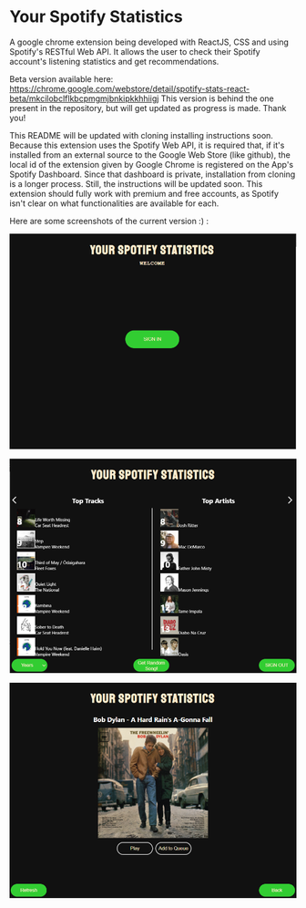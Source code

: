 # Your Spotify Statistics

A google chrome extension being developed with ReactJS, CSS and using Spotify's RESTful Web API. It allows the user to check their Spotify account's listening statistics and get recommendations.  

Beta version available here: https://chrome.google.com/webstore/detail/spotify-stats-react-beta/mkcilobclflkbcpmgmjbnkipkkhhiigj
This version is behind the one present in the repository, but will get updated as progress is made. Thank you!

This README will be updated with cloning installing instructions soon. Because this extension uses the Spotify Web API, it is required that, if it's installed from an external source to the Google Web Store (like github), the local id of the extension given by Google Chrome is registered on the App's Spotify Dashboard. Since that dashboard is private, installation from cloning is a longer process. Still, the instructions will be updated soon. 
This extension should fully work with premium and free accounts, as Spotify isn't clear on what functionalities are available for each.

Here are some screenshots of the current version :) :

![Signed Out Menu](/images/signedoutmenu.PNG?raw=true "Signed Out Menu") 

![Signed In Menu](/images/signedinmenu.PNG?raw=true "Signed In Menu")

![AOTD Menu](/images/aotdmenu.PNG?raw=true "AOTD Menu")

